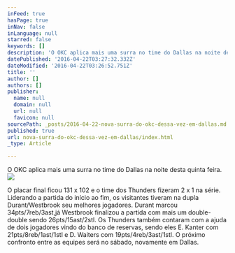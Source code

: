 ```yaml
---
inFeed: true
hasPage: true
inNav: false
inLanguage: null
starred: false
keywords: []
description: 'O OKC aplica mais uma surra no time do Dallas na noite desta quinta feira. '
datePublished: '2016-04-22T03:27:32.332Z'
dateModified: '2016-04-22T03:26:52.751Z'
title: ''
author: []
authors: []
publisher:
  name: null
  domain: null
  url: null
  favicon: null
sourcePath: _posts/2016-04-22-nova-surra-do-okc-dessa-vez-em-dallas.md
published: true
url: nova-surra-do-okc-dessa-vez-em-dallas/index.html
_type: Article

---
```

O OKC aplica mais uma surra no time do Dallas na noite desta quinta feira. ![](https://the-grid-user-content.s3-us-west-2.amazonaws.com/805467eb-403e-4989-9afb-77810338d6c4.jpg)

O placar final ficou 131 x 102 e o time dos Thunders fizeram 2 x 1 na série. Liderando a partida do início ao fim, os visitantes tiveram na dupla Durant/Westbrook seu melhores jogadores. Durant marcou 34pts/7reb/3ast,já Westbrook finalizou a partida com mais um double-double sendo 26pts/15ast/2stl. Os Thunders também contaram com a ajuda de dois jogadores vindo do banco de reservas, sendo eles E. Kanter com 21pts/8reb/1ast/1stl e D. Waiters com 19pts/4reb/3ast/1stl. O próximo confronto entre as equipes será no sábado, novamente em Dallas.